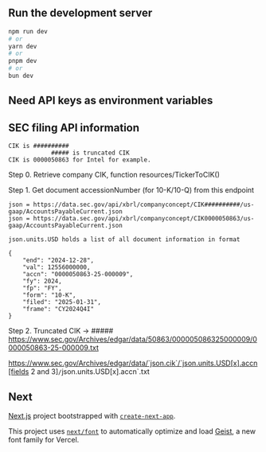 ## Run the development server
```bash
npm run dev
# or
yarn dev
# or
pnpm dev
# or
bun dev
```

## Need API keys as environment variables


## SEC filing API information

```
CIK is ##########
            ##### is truncated CIK
CIK is 0000050863 for Intel for example.
```

Step 0. Retrieve company CIK, function resources/TickerToCIK()

Step 1. Get document accessionNumber (for 10-K/10-Q) from this endpoint
```
json = https://data.sec.gov/api/xbrl/companyconcept/CIK##########/us-gaap/AccountsPayableCurrent.json
json = https://data.sec.gov/api/xbrl/companyconcept/CIK0000050863/us-gaap/AccountsPayableCurrent.json

json.units.USD holds a list of all document information in format 
      
{
    "end": "2024-12-28",
    "val": 12556000000,
    "accn": "0000050863-25-000009",
    "fy": 2024,
    "fp": "FY",
    "form": "10-K",
    "filed": "2025-01-31",
    "frame": "CY2024Q4I"   
}
```

Step 2. 
Truncated CIK -> ##### 
https://www.sec.gov/Archives/edgar/data/50863/000005086325000009/0000050863-25-000009.txt

https://www.sec.gov/Archives/edgar/data/`json.cik`/`json.units.USD[x].accn[fields 2 and 3]`/`json.units.USD[x].accn`.txt


## Next

[Next.js](https://nextjs.org) project bootstrapped with [`create-next-app`](https://nextjs.org/docs/app/api-reference/cli/create-next-app).


This project uses [`next/font`](https://nextjs.org/docs/app/building-your-application/optimizing/fonts) to automatically optimize and load [Geist](https://vercel.com/font), a new font family for Vercel.